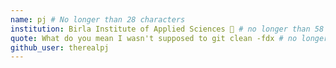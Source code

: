 ```yaml
---
name: pj # No longer than 28 characters
institution: Birla Institute of Applied Sciences 🚩 # no longer than 58 characters
quote: What do you mean I wasn't supposed to git clean -fdx # no longer than 100 characters, avoid using quotes(") to guarantee the format remains the same.
github_user: therealpj
---
```

